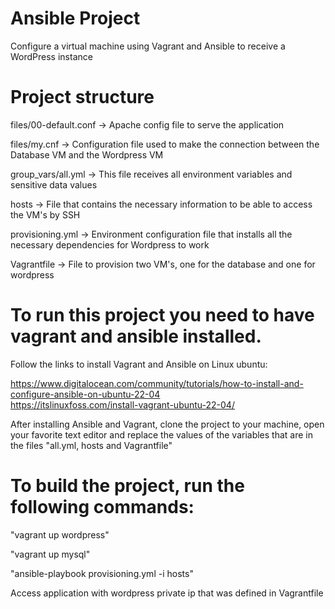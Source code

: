 # Ansible Project
Configure a virtual machine using Vagrant and Ansible to receive a WordPress instance

# Project structure
files/00-default.conf -> Apache config file to serve the application

files/my.cnf -> Configuration file used to make the connection between the Database VM and the Wordpress VM

group_vars/all.yml -> This file receives all environment variables and sensitive data values

hosts -> File that contains the necessary information to be able to access the VM's by SSH

provisioning.yml -> Environment configuration file that installs all the necessary dependencies for Wordpress to work

Vagrantfile -> File to provision two VM's, one for the database and one for wordpress


# To run this project you need to have vagrant and ansible installed.
Follow the links to install Vagrant and Ansible on Linux ubuntu:

https://www.digitalocean.com/community/tutorials/how-to-install-and-configure-ansible-on-ubuntu-22-04     
https://itslinuxfoss.com/install-vagrant-ubuntu-22-04/

After installing Ansible and Vagrant, clone the project to your machine, open your favorite text editor and replace the values ​​of the variables that are in the files "all.yml, hosts and Vagrantfile"

# To build the project, run the following commands:

"vagrant up wordpress"

"vagrant up mysql"

"ansible-playbook provisioning.yml -i hosts"

Access application with wordpress private ip that was defined in Vagrantfile






